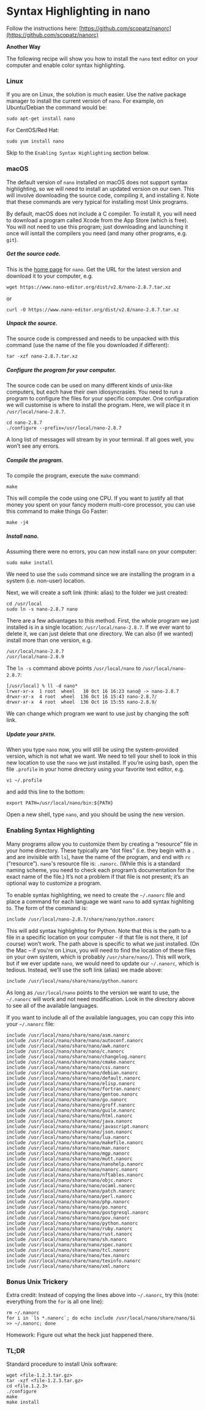 # Syntax Highlighting in nano


Follow the instructions here:
[https://github.com/scopatz/nanorc](https://github.com/scopatz/nanorc)




__Another Way__

The following recipe will show you how to install the `nano` text editor on your computer and enable color syntax highlighting.

### Linux

If you are on Linux, the solution is much easier. Use the native package manager to install the current version of `nano`. For example, on Ubuntu/Debian the command would be:

```
sudo apt-get install nano
```

For CentOS/Red Hat:

```
sudo yum install nano
```

Skip to the `Enabling Syntax Highlighting` section below.

### macOS

The default version of `nano` installed on macOS does not support syntax highlighting, so we will need to install an updated version on our own. This will involve downloading the source code, compiling it, and installing it. Note that these commands are very typical for installing most Unix programs.

By default, macOS does not include a C compiler. To install it, you will need to download a program called Xcode from the App Store (which is free). You will not need to use this program; just downloading and launching it once will isntall the compilers you need (and many other programs, e.g. `git`).

##### Get the source code.

This is the [home page](https://www.nano-editor.org/download.php) for `nano`. Get the URL for the latest version and download it to your computer, e.g.

```
wget https://www.nano-editor.org/dist/v2.8/nano-2.8.7.tar.xz
```

or

```
curl -O https://www.nano-editor.org/dist/v2.8/nano-2.8.7.tar.xz
```

##### Unpack the source.

The source code is compressed and needs to be unpacked with this command (use the name of the file you downloaded if different):

```
tar -xzf nano-2.8.7.tar.xz
```

##### Configure the program for your computer.

The source code can be used on many different kinds of unix-like computers, but each have their own idiosyncrasies. You need to run a program to configure the files for your specific computer. One configuration we will customise is where to install the program. Here, we will place it in `/usr/local/nano-2.8.7`.

```
cd nano-2.8.7
./configure --prefix=/usr/local/nano-2.8.7
```

A long list of messages will stream by in your terminal. If all goes well, you won’t see any errors.

##### Compile the program.

To compile the program, execute the `make` command:

```
make
```

This will compile the code using one CPU. If you want to justify all that money you spent on your fancy modern multi-core processor, you can use this command to make things Go Faster:

```
make -j4
```

##### Install nano.

Assuming there were no errors, you can now install `nano` on your computer:

```
sudo make install
```

We need to use the `sudo` command since we are installing the program in a system (i.e. non-user) location.

Next, we will create a soft link (think: alias) to the folder we just created:

```
cd /usr/local
sudo ln -s nano-2.8.7 nano
```

There are a few advantages to this method. First, the whole program we just installed is in a single location: `/usr/local/nano-2.8.7`. If we ever want to delete it, we can just delete that one directory. We can also (if we wanted) install more than one version, e.g.

```
/usr/local/nano-2.8.7
/usr/local/nano-2.8.9
```

The `ln -s` command above points `/usr/local/nano` to `/usr/local/nano-2.8.7`:

```
[/usr/local] % ll -d nano*
lrwxr-xr-x  1 root  wheel   10 Oct 16 16:23 nano@ -> nano-2.8.7
drwxr-xr-x  4 root  wheel  136 Oct 16 15:43 nano-2.8.7/
drwxr-xr-x  4 root  wheel  136 Oct 16 15:55 nano-2.8.9/
```

We can change which program we want to use just by changing the soft link.


##### Update your `$PATH`.

When you type `nano` now, you will still be using the system-provided version, which is not what we want. We need to tell your shell to look in this new location to use the `nano` we just installed. If you’re using bash, open the file `.profile` in your home directory using your favorite text editor, e.g.

```
vi ~/.profile
```

and add this line to the bottom:

```
export PATH=/usr/local/nano/bin:${PATH}
```

Open a new shell, type `nano`, and you should be using the new version.

### Enabling Syntax Highlighting

Many programs allow you to customize them by creating a “resource” file in your home directory. These typically are “dot files” (i.e. they begin with a `.` and are invisible with `ls`), have the name of the program, and end with `rc` (“resource”). `nano`'s resource file is: `.nanorc`. (While this is a standard naming scheme, you need to check each program’s documentation for the exact name of the file.) It’s not a problem if that file is not present; it’s an optional way to customize a program.

To enable syntax highlighting, we need to create the `~/.nanorc` file and place a command for each language we want `nano` to add syntax highliting to. The form of the command is:

```
include /usr/local/nano-2.8.7/share/nano/python.nanorc
```

This will add syntax highlighting for Python. Note that this is the path to a file in a specific location on your computer - if that file is not there, it (of course) won’t work. The path above is specific to what we just installed. (On the Mac – if you're on Linux, you will need to find the location of these files on your own system, which is probably `/usr/share/nano/`). This will work, but if we ever update `nano`, we would need to update our `~/.nanorc`, which is tedious. Instead, we’ll use the soft link (alias) we made above:

```
include /usr/local/nano/share/nano/python.nanorc
```

As long as `/usr/local/nano` points to the version we want to use, the `~/.nanorc` will work and not need modification. Look in the directory above to see all of the available languages.

If you want to include all of the available languages, you can copy this into your `~/.nanorc` file:

```
include /usr/local/nano/share/nano/asm.nanorc
include /usr/local/nano/share/nano/autoconf.nanorc
include /usr/local/nano/share/nano/awk.nanorc
include /usr/local/nano/share/nano/c.nanorc
include /usr/local/nano/share/nano/changelog.nanorc
include /usr/local/nano/share/nano/cmake.nanorc
include /usr/local/nano/share/nano/css.nanorc
include /usr/local/nano/share/nano/debian.nanorc
include /usr/local/nano/share/nano/default.nanorc
include /usr/local/nano/share/nano/elisp.nanorc
include /usr/local/nano/share/nano/fortran.nanorc
include /usr/local/nano/share/nano/gentoo.nanorc
include /usr/local/nano/share/nano/go.nanorc
include /usr/local/nano/share/nano/groff.nanorc
include /usr/local/nano/share/nano/guile.nanorc
include /usr/local/nano/share/nano/html.nanorc
include /usr/local/nano/share/nano/java.nanorc
include /usr/local/nano/share/nano/javascript.nanorc
include /usr/local/nano/share/nano/json.nanorc
include /usr/local/nano/share/nano/lua.nanorc
include /usr/local/nano/share/nano/makefile.nanorc
include /usr/local/nano/share/nano/man.nanorc
include /usr/local/nano/share/nano/mgp.nanorc
include /usr/local/nano/share/nano/mutt.nanorc
include /usr/local/nano/share/nano/nanohelp.nanorc
include /usr/local/nano/share/nano/nanorc.nanorc
include /usr/local/nano/share/nano/nftables.nanorc
include /usr/local/nano/share/nano/objc.nanorc
include /usr/local/nano/share/nano/ocaml.nanorc
include /usr/local/nano/share/nano/patch.nanorc
include /usr/local/nano/share/nano/perl.nanorc
include /usr/local/nano/share/nano/php.nanorc
include /usr/local/nano/share/nano/po.nanorc
include /usr/local/nano/share/nano/postgresql.nanorc
include /usr/local/nano/share/nano/pov.nanorc
include /usr/local/nano/share/nano/python.nanorc
include /usr/local/nano/share/nano/ruby.nanorc
include /usr/local/nano/share/nano/rust.nanorc
include /usr/local/nano/share/nano/sh.nanorc
include /usr/local/nano/share/nano/spec.nanorc
include /usr/local/nano/share/nano/tcl.nanorc
include /usr/local/nano/share/nano/tex.nanorc
include /usr/local/nano/share/nano/texinfo.nanorc
include /usr/local/nano/share/nano/xml.nanorc
```

### Bonus Unix Trickery

Extra credit: Instead of copying the lines above into `~/.nanorc`, try this (note: everything from the `for` is all one line):

```
rm ~/.nanorc
for i in `ls *.nanorc`; do echo include /usr/local/nano/share/nano/$i >> ~/.nanorc; done
```

Homework: Figure out what the heck just happened there.

### TL;DR

Standard procedure to install Unix software:

```
wget <file-1.2.3.tar.gz>
tar -xzf <file-1.2.3.tar.gz>
cd <file.1.2.3>
./configure
make
make install
```

